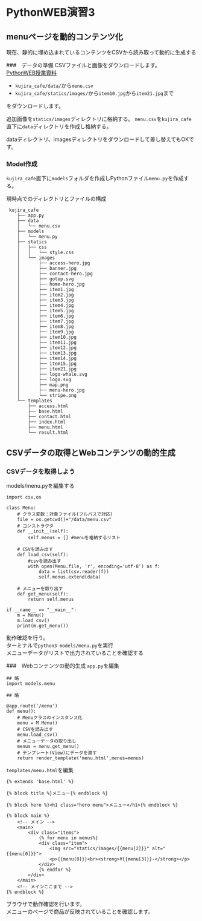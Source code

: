 # PythonWEB演習3

## menuページを動的コンテンツ化
現在、静的に埋め込まれているコンテンツをCSVから読み取って動的に生成する

###　データの準備
CSVファイルと画像をダウンロードします。  
[PythonWEB授業資料](https://github.com/ozaki-sozosha/PythonWEB/)

- `kujira_cafe/data/`から`menu.csv`
- `kujira_cafe/statics/images/`から`item10.jpg`から`item21.jpg`まで

をダウンロードします。

追加画像を`statics/images`ディレクトリに格納する。
`menu.csv`を`kujira_cafe`直下に`data`ディレクトリを作成し格納する。

dataディレクトリ、imagesディレクトリをダウンロードして差し替えてもOKです。

### Model作成
`kujira_cafe`直下に`models`フォルダを作成しPythonファイル`menu.py`を作成する。

現時点でのディレクトリとファイルの構成
```
 kujira_cafe
    ├── app.py
    ├── data
    │   └── menu.csv
    ├── models
    │   └── menu.py
    ├── statics
    │   ├── css
    │   │   └── style.css
    │   └── images
    │       ├── access-hero.jpg
    │       ├── banner.jpg
    │       ├── contact-hero.jpg
    │       ├── gotop.svg
    │       ├── home-hero.jpg
    │       ├── item1.jpg
    │       ├── item2.jpg
    │       ├── item3.jpg
    │       ├── item4.jpg
    │       ├── item5.jpg
    │       ├── item6.jpg
    │       ├── item7.jpg
    │       ├── item8.jpg
    │       ├── item9.jpg
    │       ├── item10.jpg
    │       ├── item11.jpg
    │       ├── item12.jpg
    │       ├── item13.jpg
    │       ├── item14.jpg
    │       ├── item15.jpg
    │       ├── item21.jpg
    │       ├── logo-whale.svg
    │       ├── logo.svg
    │       ├── map.png
    │       ├── menu-hero.jpg
    │       └── stripe.png
    └── templates
        ├── access.html
        ├── base.html
        ├── contact.html
        ├── index.html
        ├── menu.html
        └── result.html
```

## CSVデータの取得とWebコンテンツの動的生成
### CSVデータを取得しよう
models/menu.pyを編集する
```
import csv,os

class Menu:
    # クラス変数：対象ファイル(フルパスで対応)
    file = os.getcwd()+"/data/menu.csv"
    # コンストラクタ
    def __init__(self):
        self.menus = [] #menuを格納するリスト
    
    # CSVを読み出す
    def load_csv(self):
        #csvを読み出す
        with open(Menu.file, 'r', encoding='utf-8') as f:
            data = list(csv.reader(f))
            self.menus.extend(data)
    
    # メニューを取り出す
    def get_menu(self):
        return self.menus
        
if __name__ == "__main__":
    m = Menu()
    m.load_csv()
    print(m.get_menu())
```
動作確認を行う。  
ターミナルで`python3 models/menu.py`を実行  
メニューデータがリストで出力されていることを確認する

###　Webコンテンツの動的生成
`app.py`を編集
```
## 略
import models.menu

## 略

@app.route('/menu')
def menu():
    # Menuクラスのインスタンス化
    menu = M.Menu()
    # CSVを読み出す
    menu.load_csv()
    # メニューデータの取り出し
    menus = menu.get_menu()
    # テンプレート(View)にデータを渡す
    return render_template('menu.html',menus=menus)
```
`templates/menu.html`を編集
```
{% extends 'base.html' %}

{% block title %}メニュー{% endblock %}

{% block hero %}<h1 class="hero menu">メニュー</h1>{% endblock %}

{% block main %}
    <!-- メイン -->
    <main>
        <div class="items">
            {% for menu in menus%}
            <div class="item">
                <img src="statics/images/{{menu[2]}}" alt="{{menu[0]}}">
                <p>{{menu[0]}}<br><strong>¥{{menu[3]}}-</strong></p>
            </div>
            {% endfor %}
        </div>
    </main>
    <!-- メインここまで -->
{% endblock %}
```
ブラウザで動作確認を行います。  
メニューのページで商品が反映されていることを確認します。



